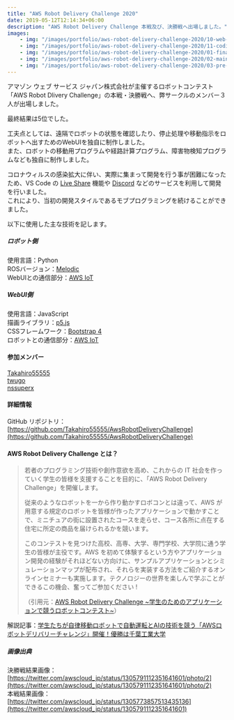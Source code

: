 ```yaml
---
title: "AWS Robot Delivery Challenge 2020"
date: 2019-05-12T12:14:34+06:00
description: "AWS Robot Delivery Challenge 本戦及び、決勝戦へ出場しました。"
images:
    - img: "/images/portfolio/aws-robot-delivery-challenge-2020/10-web-ui.jpeg"
    - img: "/images/portfolio/aws-robot-delivery-challenge-2020/11-coding.JPG"
    - img: "/images/portfolio/aws-robot-delivery-challenge-2020/01-final-game-result.jpeg"
    - img: "/images/portfolio/aws-robot-delivery-challenge-2020/02-main-game-result.jpeg"
    - img: "/images/portfolio/aws-robot-delivery-challenge-2020/03-pre-game-result.jpeg"
---
```


アマゾン ウェブ サービス ジャパン株式会社が主催するロボットコンテスト「AWS Robot Dlivery Challenge」の本戦・決勝戦へ、弊サークルのメンバー３人が出場しました。

最終結果は5位でした。

工夫点としては、遠隔でロボットの状態を確認したり、停止処理や移動指示をロボットへ出すためのWebUIを独自に制作しました。  
また、ロボットの移動用プログラムや経路計算プログラム、障害物検知プログラムなども独自に制作しました。  

コロナウィルスの感染拡大に伴い、実際に集まって開発を行う事が困難になったため、VS Code の [Live Share](https://visualstudio.microsoft.com/ja/services/live-share/) 機能や [Discord](https://discord.com/) などのサービスを利用して開発を行いました。  
これにより、当初の開発スタイルであるモブプログラミングを続けることができました。

以下に使用した主な技術を記します。

##### ロボット側
使用言語：Python  
ROSバージョン：[Melodic](http://wiki.ros.org/melodic)  
WebUIとの通信部分：[AWS IoT](https://aws.amazon.com/jp/iot/)


##### WebUI側
使用言語：JavaScript  
描画ライブラリ：[p5.js](https://p5js.org/)  
CSSフレームワーク：[Bootstrap 4](https://getbootstrap.jp/docs/4.5/extend/icons/)  
ロボットとの通信部分：[AWS IoT](https://aws.amazon.com/jp/iot/)  


#### 参加メンバー
[Takahiro55555](https://github.com/Takahiro55555)  
[twugo](https://github.com/twugo)  
[nssuperx](https://github.com/nssuperx)  

#### 詳細情報
GitHub リポジトリ：[https://github.com/Takahiro55555/AwsRobotDeliveryChallenge](https://github.com/Takahiro55555/AwsRobotDeliveryChallenge)


#### AWS Robot Delivery Challenge とは？

> 若者のプログラミング技術や創作意欲を高め、これからの IT 社会を作っていく学生の皆様を支援することを目的に、「AWS Robot Delivery Challenge」を開催します。
>  
> 従来のようなロボットを一から作り動かすロボコンとは違って、AWS が用意する規定のロボットを皆様が作ったアプリケーションで動かすことで、ミニチュアの街に設置されたコースを走らせ、コース各所に点在する住宅に所定の商品を届けられるかを競います。
>  
> このコンテストを見つけた高校、高専、大学、専門学校、大学院に通う学生の皆様が主役です。AWS を初めて体験するという方やアプリケーション開発の経験がそれほどない方向けに、サンプルアプリケーションとシミュレーションマップが配布され、それらを実装する方法をご紹介するオンラインセミナーも実施します。テクノロジーの世界を楽しんで学ぶことができるこの機会、奮ってご参加ください !
> 
> （引用元：[AWS Robot Delivery Challenge ~学生のためのアプリケーションで競うロボットコンテスト~](https://aws.amazon.com/jp/robot-delivery-challenge/)）

解説記事：[学生たちが自律移動ロボットで自動運転とAIの技術を競う「AWSロボットデリバリーチャレンジ」開催！優勝は千葉工業大学](https://robotstart.info/2020/09/16/aws-robot-dc-2020.html)

##### 画像出典
決勝戦結果画像：[https://twitter.com/awscloud_jp/status/1305791112351641601/photo/2](https://twitter.com/awscloud_jp/status/1305791112351641601/photo/2)  
本戦結果画像：[https://twitter.com/awscloud_jp/status/1305773857513435136](https://twitter.com/awscloud_jp/status/1305791112351641601)  
